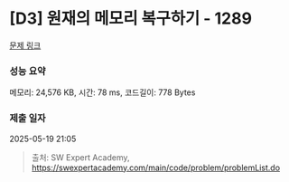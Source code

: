 # [D3] 원재의 메모리 복구하기 - 1289 

[문제 링크](https://swexpertacademy.com/main/code/problem/problemDetail.do?contestProbId=AV19AcoKI9sCFAZN) 

### 성능 요약

메모리: 24,576 KB, 시간: 78 ms, 코드길이: 778 Bytes

### 제출 일자

2025-05-19 21:05



> 출처: SW Expert Academy, https://swexpertacademy.com/main/code/problem/problemList.do